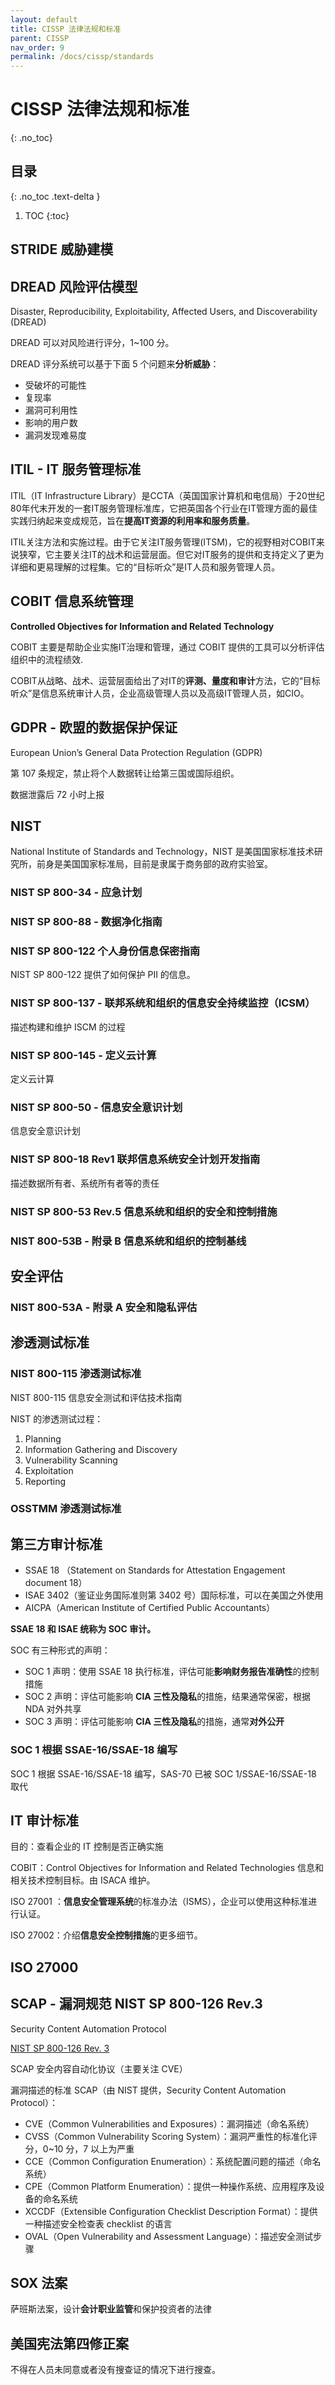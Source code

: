 ```yaml
---
layout: default
title: CISSP 法律法规和标准
parent: CISSP
nav_order: 9
permalink: /docs/cissp/standards
---
```


# CISSP 法律法规和标准

{: .no_toc}

## 目录

{: .no_toc .text-delta }


1. TOC
{:toc}

## STRIDE 威胁建模



## DREAD 风险评估模型

Disaster, Reproducibility, Exploitability, Affected Users, and Discoverability (DREAD)

DREAD 可以对风险进行评分，1~100 分。

DREAD 评分系统可以基于下面 5 个问题来**分析威胁**：

- 受破坏的可能性
- 复现率
- 漏洞可利用性
- 影响的用户数
- 漏洞发现难易度

## ITIL - IT 服务管理标准

ITIL（IT Infrastructure Library）是CCTA（英国国家计算机和电信局）于20世纪80年代末开发的一套IT服务管理标准库，它把英国各个行业在IT管理方面的最佳实践归纳起来变成规范，旨在**提高IT资源的利用率和服务质量**。 

 ITIL关注方法和实施过程。由于它关注IT服务管理(ITSM)，它的视野相对COBIT来说狭窄，它主要关注IT的战术和运营层面。但它对IT服务的提供和支持定义了更为详细和更易理解的过程集。它的“目标听众”是IT人员和服务管理人员。

## COBIT 信息系统管理

**Controlled Objectives for Information and Related Technology**

COBIT 主要是帮助企业实施IT治理和管理，通过 COBIT 提供的工具可以分析评估组织中的流程绩效.

COBIT从战略、战术、运营层面给出了对IT的**评测、量度和审计**方法，它的“目标听众”是信息系统审计人员，企业高级管理人员以及高级IT管理人员，如CIO。



## GDPR - 欧盟的数据保护保证

European Union’s General Data Protection Regulation (GDPR) 

第 107 条规定，禁止将个人数据转让给第三国或国际组织。

数据泄露后 72 小时上报





## NIST

National Institute of Standards and Technology，NIST 是美国国家标准技术研究所，前身是美国国家标准局，目前是隶属于商务部的政府实验室。

### NIST SP 800-34 - 应急计划

### NIST SP 800-88 - 数据净化指南

### NIST SP 800-122 个人身份信息保密指南

NIST SP 800-122 提供了如何保护 PII  的信息。

### NIST SP 800-137 - 联邦系统和组织的信息安全持续监控（ICSM）

描述构建和维护 ISCM 的过程



### NIST SP 800-145 - 定义云计算

定义云计算

### NIST SP 800-50 - 信息安全意识计划

信息安全意识计划

### NIST SP 800-18 Rev1 联邦信息系统安全计划开发指南

描述数据所有者、系统所有者等的责任

### NIST SP 800-53 Rev.5 信息系统和组织的安全和控制措施

### NIST 800-53B - 附录 B 信息系统和组织的控制基线

## 安全评估

### NIST 800-53A - 附录 A 安全和隐私评估



## 渗透测试标准

### NIST 800-115 渗透测试标准

NIST 800-115 信息安全测试和评估技术指南

NIST 的渗透测试过程：

1. Planning
2. Information Gathering and Discovery
3. Vulnerability Scanning
4. Exploitation
5. Reporting

 

### OSSTMM 渗透测试标准

## 第三方审计标准

- SSAE 18 （Statement on Standards for Attestation Engagement document 18）
- ISAE 3402（鉴证业务国际准则第 3402 号）国际标准，可以在美国之外使用
- AICPA（American Institute of Certified Public Accountants）

**SSAE 18 和 ISAE 统称为 SOC 审计。**

SOC 有三种形式的声明：

- SOC 1 声明：使用 SSAE 18 执行标准，评估可能**影响财务报告准确性**的控制措施
- SOC 2 声明：评估可能影响 **CIA 三性及隐私**的措施，结果通常保密，根据 NDA 对外共享
- SOC 3 声明：评估可能影响 **CIA 三性及隐私**的措施，通常**对外公开**



### SOC 1 根据 SSAE-16/SSAE-18 编写

SOC 1 根据 SSAE-16/SSAE-18 编写，SAS-70 已被 SOC 1/SSAE-16/SSAE-18 取代

## IT 审计标准

目的：查看企业的 IT 控制是否正确实施

COBIT：Control Objectives for Information and Related Technologies 信息和相关技术控制目标。由 ISACA 维护。

ISO 27001 ：**信息安全管理系统**的标准办法（ISMS），企业可以使用这种标准进行认证。

ISO 27002：介绍**信息安全控制措施**的更多细节。

## ISO 27000

## SCAP - 漏洞规范 NIST SP 800-126 Rev.3

Security Content Automation Protocol

[NIST SP 800-126 Rev. 3](https://csrc.nist.gov/pubs/sp/800/126/r3/final)

SCAP 安全内容自动化协议（主要关注 CVE）

漏洞描述的标准 SCAP（由 NIST 提供，Security Content Automation Protocol）：

- CVE（Common Vulnerabilities and Exposures）：漏洞描述（命名系统）
- CVSS（Common Vulnerability Scoring System）：漏洞严重性的标准化评分，0~10 分，7 以上为严重
- CCE（Common Configuration Enumeration）：系统配置问题的描述（命名系统）
- CPE（Common Platform Enumeration）：提供一种操作系统、应用程序及设备的命名系统
- XCCDF（Extensible Configuration Checklist Description Format）：提供一种描述安全检查表 checklist 的语言
- OVAL（Open Vulnerability and Assessment Language）：描述安全测试步骤



## SOX 法案

萨班斯法案，设计**会计职业监管**和保护投资者的法律



## 美国宪法第四修正案

不得在人员未同意或者没有搜查证的情况下进行搜查。
